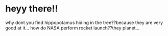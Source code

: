 # heyy there!!
why dont you find hippopotamus hiding in the tree??because they are very good at it...
how do NASA perform rocket launch??they planet...
